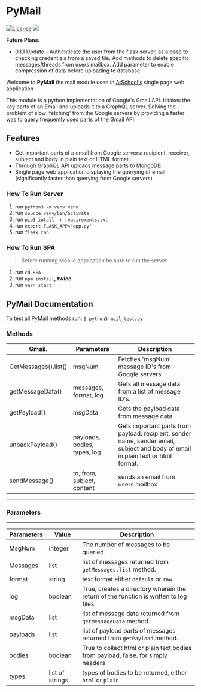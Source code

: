 # PyMail #

[![License](https://img.shields.io/badge/License-MIT-orange.svg)](https://github.com/Charlkie/PyMail/blob/master/LICENSE)
![](https://img.shields.io/badge/Version-Beta%200.1.0-brightgreen.svg)


**Future Plans:**

* 0.1.1 Update - Authenticate the user from the flask server, as a pose to checking credentials from a saved file. Add methods to delete specific messages/threads from users mailbox. Add parameter to enable compression of data before uploading to database.

Welcome to **PyMail** the mail module used in [AtSchool's](https://github.com/at-school) single page web application

This module is a python implementation of Google's Gmail API. It takes the key parts of an Email and uploads it to a GraphQL server. Solving the problem of slow 'fetching' from the Google servers by providing a faster was to query frequently used parts of the Gmail API.

## Features ##

* Get important parts of a email from Google servers: recipient, receiver, subject and body in plain text or HTML format.
* Through GraphQL API uploads message parts to MongoDB.
* Single page web application displaying the querying of email (significantly faster than querying from Google servers)

### How To Run Server

1. run `python3 -m venv venv`
2. run `source venv/bin/activate`
3. run `pip3 intall -r requirements.txt`
3. run `export FLASK_APP="app.py"`
4. run `flask run`

### How To Run SPA

> Before running Mobile application be sure to run the server

1. run `cd SPA`
1. run `npm install`, **twice**
2. run `yarn start`

## PyMail Documentation

To test all PyMail methods run:
`$ python3 mail_test.py`

### Methods

| **Gmail.** | Parameters | Description |
| ------------- |-------------| -----|
| GetMessages().list() | msgNum | Fetches 'msgNum' message ID's from Google servers. |
| getMessageData() | messages, format, log | Gets all message data from a list of message ID's.  |
| getPayload() | msgData | Gets the payload data from message data. |
| unpackPayload() | payloads, bodies, types, log | Gets important parts from payload: recipient, sender name, sender email, subject and body of email in plain text or html format.
| sendMessage() | to, from, subject, content | sends an email from users mailbox  |

****
### Parameters
****

| Parameters | Value | Description |
| ---------- | ----- | ----------- |
| MsgNum | integer | The number of messages to be queried. |
| Messages | list | list of messages returned from `getMessages.list` method. |
| format | string | text format either `default` or `raw` |
| log | boolean | True, creates a directory wherein the return of the function is written to log files. |
| msgData | list | list of message data returned from `getMessageData` method. |
| payloads | list | list of payload parts of messages returned from `getPayload` method. |
| bodies | boolean | True to collect html or plain text bodies from payload, false. for simply headers |
| types | list of strings | types of bodies to be returned, either `html` or `plain` |


